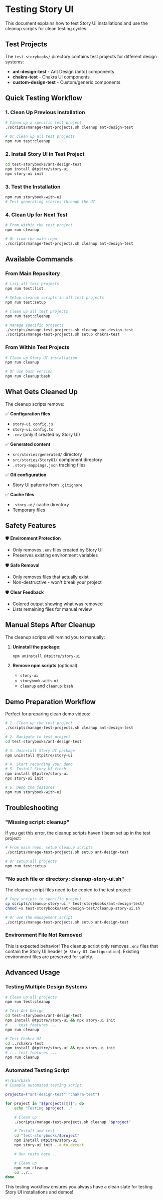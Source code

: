 # Testing Story UI

This document explains how to test Story UI installations and use the cleanup scripts for clean testing cycles.

## Test Projects

The `test-storybooks/` directory contains test projects for different design systems:

- **ant-design-test** - Ant Design (antd) components
- **chakra-test** - Chakra UI components
- **custom-design-test** - Custom/generic components

## Quick Testing Workflow

### 1. Clean Up Previous Installation

```bash
# Clean up a specific test project
./scripts/manage-test-projects.sh cleanup ant-design-test

# Or clean up all test projects
npm run test:cleanup
```

### 2. Install Story UI in Test Project

```bash
cd test-storybooks/ant-design-test
npm install @tpitre/story-ui
npx story-ui init
```

### 3. Test the Installation

```bash
npm run storybook-with-ui
# Test generating stories through the UI
```

### 4. Clean Up for Next Test

```bash
# From within the test project
npm run cleanup

# Or from the main repo
./scripts/manage-test-projects.sh cleanup ant-design-test
```

## Available Commands

### From Main Repository

```bash
# List all test projects
npm run test:list

# Setup cleanup scripts in all test projects
npm run test:setup

# Clean up all test projects
npm run test:cleanup

# Manage specific projects
./scripts/manage-test-projects.sh cleanup ant-design-test
./scripts/manage-test-projects.sh setup chakra-test
```

### From Within Test Projects

```bash
# Clean up Story UI installation
npm run cleanup

# Or use bash version
npm run cleanup:bash
```

## What Gets Cleaned Up

The cleanup scripts remove:

✅ **Configuration files**
- `story-ui.config.js`
- `story-ui.config.ts`
- `.env` (only if created by Story UI)

✅ **Generated content**
- `src/stories/generated/` directory
- `src/stories/StoryUI/` component directory
- `.story-mappings.json` tracking files

✅ **Git configuration**
- Story UI patterns from `.gitignore`

✅ **Cache files**
- `.story-ui/` cache directory
- Temporary files

## Safety Features

🛡️ **Environment Protection**
- Only removes `.env` files created by Story UI
- Preserves existing environment variables

🛡️ **Safe Removal**
- Only removes files that actually exist
- Non-destructive - won't break your project

🛡️ **Clear Feedback**
- Colored output showing what was removed
- Lists remaining files for manual review

## Manual Steps After Cleanup

The cleanup scripts will remind you to manually:

1. **Uninstall the package:**
   ```bash
   npm uninstall @tpitre/story-ui
   ```

2. **Remove npm scripts** (optional):
   - `story-ui`
   - `storybook-with-ui`
   - `cleanup` and `cleanup:bash`

## Demo Preparation Workflow

Perfect for preparing clean demo videos:

```bash
# 1. Clean up the test project
./scripts/manage-test-projects.sh cleanup ant-design-test

# 2. Navigate to test project
cd test-storybooks/ant-design-test

# 3. Uninstall Story UI package
npm uninstall @tpitre/story-ui

# 4. Start recording your demo
# 5. Install Story UI fresh
npm install @tpitre/story-ui
npx story-ui init

# 6. Demo the features
npm run storybook-with-ui
```

## Troubleshooting

### "Missing script: cleanup"

If you get this error, the cleanup scripts haven't been set up in the test project:

```bash
# From main repo, setup cleanup scripts
./scripts/manage-test-projects.sh setup ant-design-test

# Or setup all projects
npm run test:setup
```

### "No such file or directory: cleanup-story-ui.sh"

The cleanup script files need to be copied to the test project:

```bash
# Copy scripts to specific project
cp scripts/cleanup-story-ui.* test-storybooks/ant-design-test/
chmod +x test-storybooks/ant-design-test/cleanup-story-ui.sh

# Or use the management script
./scripts/manage-test-projects.sh setup ant-design-test
```

### Environment File Not Removed

This is expected behavior! The cleanup script only removes `.env` files that contain the Story UI header (`# Story UI Configuration`). Existing environment files are preserved for safety.

## Advanced Usage

### Testing Multiple Design Systems

```bash
# Clean up all projects
npm run test:cleanup

# Test Ant Design
cd test-storybooks/ant-design-test
npm install @tpitre/story-ui && npx story-ui init
# ... test features ...
npm run cleanup

# Test Chakra UI
cd ../chakra-test
npm install @tpitre/story-ui && npx story-ui init
# ... test features ...
npm run cleanup
```

### Automated Testing Script

```bash
#!/bin/bash
# Example automated testing script

projects=("ant-design-test" "chakra-test")

for project in "${projects[@]}"; do
    echo "Testing $project..."

    # Clean up
    ./scripts/manage-test-projects.sh cleanup "$project"

    # Install and test
    cd "test-storybooks/$project"
    npm install @tpitre/story-ui
    npx story-ui init --auto-detect

    # Run tests here...

    # Clean up
    npm run cleanup
    cd ../..
done
```

This testing workflow ensures you always have a clean slate for testing Story UI installations and demos!
